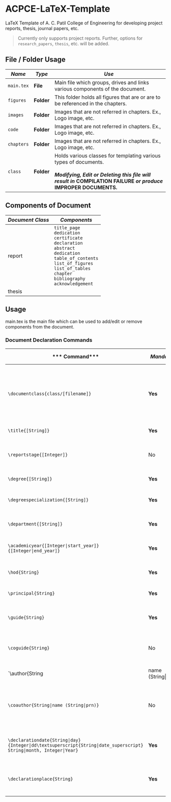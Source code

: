 
# ACPCE-LaTeX-Template
LaTeX Template of A. C. Patil College of Engineering for developing project reports, thesis, journal papers, etc.

> Currently only supports project reports.
> Further, options for `research_papers`, `thesis`, etc. will be added.

## File / Folder Usage
| ***Name*** | ***Type*** | ***Use*** |
|--|--|--|
| `main.tex` | **File** | Main file which groups, drives and links various components of the document. |
| `figures` | **Folder** | This folder holds all figures that are or are to be referenced in the chapters. |
| `images` | **Folder** | Images that are not referred in chapters. Ex., Logo image, etc. |
| `code` | **Folder** | Images that are not referred in chapters. Ex., Logo image, etc. |
| `chapters` | **Folder** | Images that are not referred in chapters. Ex., Logo image, etc. |
| `class` | **Folder** | Holds various classes for templating various types of documents. <br><br>***Modifying, Edit or Deleting this file will result in*** **COMPILATION FAILURE** ***or produce*** **IMPROPER DOCUMENTS.** |

## Components of Document
| ***Document Class*** | ***Components*** |
|--|--|
| report | `title_page`<br>`dedication`<br>`certificate`<br>`declaration`<br>`abstract`<br>`dedication`<br>`table_of_contents`<br>`list_of_figures`<br>`list_of_tables`<br>`chapter`<br>`bibliography`<br>`acknowledgement` |
| thesis |  |


## Usage
main.tex is the main file which can be used to add/edit or remove components from the document.
### Document Declaration Commands
| *** Command*** | ***Mandatory*** | ***Behaviour*** | ***Example Usage*** | ***Required In Class(es)*** |
|--|--|--|--|--|
| `\documentclass{class/[filename]}` | **Yes** | Sets project template to be used. Path of class file to be used is to be provided to this command. | `\documentclass{class/report}`<br>`\documentclass{class/thesis}` | `report` |
| `\title{[String]}` | **Yes** | Sets title of document. | `\title{ACPCE Transactional System Using OAuth 2.0}` | `report` |
| `\reportstage{[Integer]}` | No | Sets Stage of document.<br>Ex., Project Report Stage II | `\reportstage{2}` | `report` |
| `\degree{[String]}` | **Yes** | Sets degree in document. | `\degree{Bachelor of Engineering}` | `report` |
| `\degreespecialization{[String]}` | **Yes** | Sets specialization or branch in document. | `\degreespecialization{Computer Engineering}` | `report` |
| `\department{[String]}` | **Yes** | Sets department in document. | `\department{Department of Computer Engineering}` | `report` |
| `\academicyear{[Integer\|start_year]}{[Integer\|end_year]}` | **Yes** | Sets academic year in document. | `\academicyear{2019}{2020}` | `report` |
| `\hod{String}` | **Yes** | Sets hod's name in `certificate`. | `\hod{Prof. R. C. Suryawanshi}` | `report` |
| `\principal{String}` | **Yes** | Sets principal name in `certificate`. | `\principal{Dr. V. N. Pawar}` | `report` |
| `\guide{String}`| **Yes** | Sets guide's name throughout document. |`\guide{Dr. M. M. Despande}` | `report` |
| `\coguide{String}`| No | Sets co-guide's name throughout document. (if applicable) |`\coguide{Prof. S. P. Bansu}` | `report` |
| `\author{String|name (String\|prn)}` | **Yes** | Sets author's name throughout document. | `\author{Jaiesh Bhagat (151041042)}` | `report` |
| `\coauthor{String\|name (String\|prn)}` | No | Sets co-author's / group member's name throughout document. | `\coauthor{Pratul Sutar (151041042)}` | `report` |
| `\declarationdate{String\|day}{Integer\|dd\textsuperscript{String\|date_superscript} String\|month, Integer\|Year}` | **Yes** | Sets declaration date throughout document. |`\declarationdate{Wednesday}{22\textsuperscript{nd} March, 2020}` | `report` |
| `\declarationplace{String}` | **Yes** | Sets declaration date throughout document. | `\declarationplace{Navi Mumbai, Maharashtra}` | `report` |
